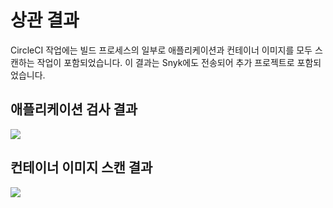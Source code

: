# 상관 결과

CircleCI 작업에는 빌드 프로세스의 일부로 애플리케이션과 컨테이너 이미지를 모두 스캔하는 작업이 포함되었습니다. 이 결과는 Snyk에도 전송되어 추가 프로젝트로 포함되었습니다.

## 애플리케이션 검사 결과

![](https://partner-workshop-assets.s3.us-east-2.amazonaws.com/circleci\_app\_scan.png)

## 컨테이너 이미지 스캔 결과

![](https://partner-workshop-assets.s3.us-east-2.amazonaws.com/circleci\_container\_scan.png)
